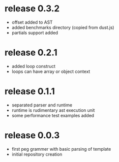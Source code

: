 # release 0.3.2
 * offset added to AST
 * added benchmarks directory (copied from dust.js)
 * partials support added
# release 0.2.1
 * added loop construct
 * loops can have array or object context
# release 0.1.1
 * separated parser and runtime
 * runtime is rudimentary ast execution unit
 * some performance test examples added
# release 0.0.3
 * first peg grammer with basic parsing of template
 * initial repository creation
